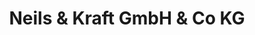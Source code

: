 ---
title: "Neils & Kraft GmbH & Co KG"
url: /giessen/neils-und-kraft-gmbh-und-co-kg-wellersburgring/
shop: Autohaus
---